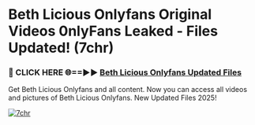 # Beth Licious Onlyfans Original Videos 0nlyFans Leaked - Files Updated! (7chr)

<h3>🔴 CLICK HERE 🌐==►► <a href="https://tinyurl.com/3hn5wdd3" rel="nofollow">Beth Licious Onlyfans Updated Files</a></h3>

Get Beth Licious Onlyfans and all content. Now you can access all videos and pictures of Beth Licious Onlyfans. New Updated Files 2025!

[![7chr](https://i.imgur.com/4HnBqBT.gif)](https://tinyurl.com/3hn5wdd3)
